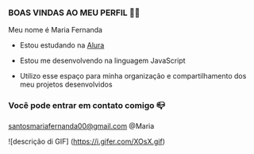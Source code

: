 ### BOAS VINDAS AO MEU PERFIL 💜💜

 Meu nome é Maria Fernanda 
 
- Estou estudando na [Alura](https://www.alura.com.br)

- Estou me desenvolvendo na linguagem JavaScript

- Utilizo esse espaço para minha organização e compartilhamento dos meu projetos desenvolvidos

### Você pode entrar em contato comigo 📪

santosmariafernanda00@gmail.com
@Maria

![descrição di GIF] (https://i.gifer.com/XOsX.gif)
